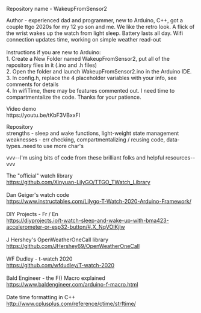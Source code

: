 <p>Repository name - WakeupFromSensor2</p>

<p>
Author - experienced dad and programmer, new to Arduino, C++, got a couple ttgo 2020s for my 12 yo son and me. We like the retro look. A flick of the wrist wakes up the watch from light sleep. Battery lasts all day. Wifi connection updates time, working on simple weather read-out
<br>
<br>
Instructions if you are new to Arduino:<br>
1. Create a New Folder named WakeupFromSensor2, put all of the repository files in it (.ino and .h files)
<br>
2. Open the folder and launch WakeupFromSensor2.ino in the Arduino IDE.
<br>
3. In config.h, replace the 4 placeholder variables with your info, see comments for details
<br>
4. In wifiTime, there may be features commented out. I need time to compartmentalize the code. Thanks for your patience.
</p>

<p>
Video demo<br>
https://youtu.be/tKbF3VBxxFI<br>
</p>

<p>
Repository<br>
strengths - sleep and wake functions, light-weight state management<br>
weaknesses - err checking, compartmentalizing / reusing code, data-types..need to use more char's<br>
</p>

<p>
vvv--I'm using bits of code from these brilliant folks and helpful resources--vvv<br>
</p>

The "official" watch library<br>
https://github.com/Xinyuan-LilyGO/TTGO_TWatch_Library
<br>
<br>
Dan Geiger's watch code<br>
https://www.instructables.com/Lilygo-T-Watch-2020-Arduino-Framework/
<br>
<br>
DIY Projects - Fr / En<br>
https://diyprojects.io/t-watch-sleep-and-wake-up-with-bma423-accelerometer-or-esp32-button/#.X_NqVOlKjlw 
<br>
<br>
J Hershey's OpenWeatherOneCall library<br>
https://github.com/JHershey69/OpenWeatherOneCall 
<br>
<br>
WF Dudley - t-watch 2020<br>
https://github.com/wfdudley/T-watch-2020
<br>
<br>
Bald Engineer - the F() Macro explained<br>
https://www.baldengineer.com/arduino-f-macro.html
<br>
<br>
Date time formatting in C++<br>
http://www.cplusplus.com/reference/ctime/strftime/
</p>